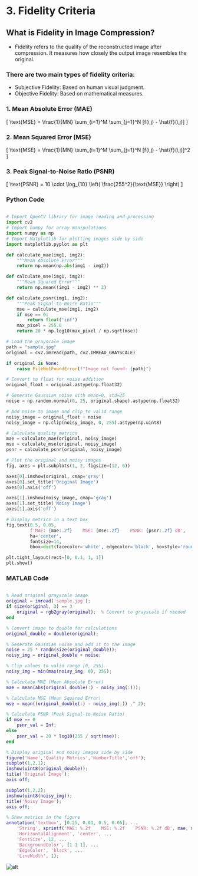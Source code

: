 
# 3. Fidelity Criteria


##  What is Fidelity in Image Compression?

- Fidelity refers to the quality of the reconstructed image after compression. It measures how closely the output image resembles the original.

### There are two main types of fidelity criteria:

- Subjective Fidelity: Based on human visual judgment.
- Objective Fidelity: Based on mathematical measures.
  

### 1. Mean Absolute Error (MAE)
\[
\text{MSE} = \frac{1}{MN} \sum_{i=1}^M \sum_{j=1}^N [f(i,j) - \hat{f}(i,j)]
\]
### 2. Mean Squared Error (MSE)

\[
\text{MSE} = \frac{1}{MN} \sum_{i=1}^M \sum_{j=1}^N [f(i,j) - \hat{f}(i,j)]^2
\]

### 3. Peak Signal-to-Noise Ratio (PSNR)
\[
\text{PSNR} = 10 \cdot \log_{10} \left( \frac{255^2}{\text{MSE}} \right)
\]

###  Python Code

```python

# Import OpenCV library for image reading and processing
import cv2  
# Import numpy for array manipulations
import numpy as np
# Import Matplotlib for plotting images side by side
import matplotlib.pyplot as plt  

def calculate_mae(img1, img2):
    """Mean Absolute Error"""
    return np.mean(np.abs(img1 - img2))

def calculate_mse(img1, img2):
    """Mean Squared Error"""
    return np.mean((img1 - img2) ** 2)

def calculate_psnr(img1, img2):
    """Peak Signal-to-Noise Ratio"""
    mse = calculate_mse(img1, img2)
    if mse == 0:
        return float('inf')
    max_pixel = 255.0
    return 20 * np.log10(max_pixel / np.sqrt(mse))

# Load the grayscale image
path = "sample.jpg"
original = cv2.imread(path, cv2.IMREAD_GRAYSCALE)

if original is None:
    raise FileNotFoundError(f"Image not found: {path}")

# Convert to float for noise addition
original_float = original.astype(np.float32)

# Generate Gaussian noise with mean=0, std=25
noise = np.random.normal(0, 25, original.shape).astype(np.float32)

# Add noise to image and clip to valid range
noisy_image = original_float + noise
noisy_image = np.clip(noisy_image, 0, 255).astype(np.uint8)

# Calculate quality metrics
mae = calculate_mae(original, noisy_image)
mse = calculate_mse(original, noisy_image)
psnr = calculate_psnr(original, noisy_image)

# Plot the original and noisy images
fig, axes = plt.subplots(1, 2, figsize=(12, 6))

axes[0].imshow(original, cmap='gray')
axes[0].set_title('Original Image')
axes[0].axis('off')

axes[1].imshow(noisy_image, cmap='gray')
axes[1].set_title('Noisy Image')
axes[1].axis('off')

# Display metrics in a text box
fig.text(0.5, 0.05,
         f'MAE: {mae:.2f}    MSE: {mse:.2f}    PSNR: {psnr:.2f} dB',
         ha='center',
         fontsize=14,
         bbox=dict(facecolor='white', edgecolor='black', boxstyle='round,pad=0.5'))

plt.tight_layout(rect=[0, 0.1, 1, 1])
plt.show()

```

###  MATLAB Code

```matlab

% Read original grayscale image
original = imread('sample.jpg');
if size(original, 3) == 3
    original = rgb2gray(original);  % Convert to grayscale if needed
end

% Convert image to double for calculations
original_double = double(original);

% Generate Gaussian noise and add it to the image
noise = 25 * randn(size(original_double));
noisy_img = original_double + noise;

% Clip values to valid range [0, 255]
noisy_img = min(max(noisy_img, 0), 255);

% Calculate MAE (Mean Absolute Error)
mae = mean(abs(original_double(:) - noisy_img(:)));

% Calculate MSE (Mean Squared Error)
mse = mean((original_double(:) - noisy_img(:)) .^ 2);

% Calculate PSNR (Peak Signal-to-Noise Ratio)
if mse == 0
    psnr_val = Inf;
else
    psnr_val = 20 * log10(255 / sqrt(mse));
end

% Display original and noisy images side by side
figure('Name','Quality Metrics','NumberTitle','off');
subplot(1,2,1);
imshow(uint8(original_double));
title('Original Image');
axis off;

subplot(1,2,2);
imshow(uint8(noisy_img));
title('Noisy Image');
axis off;

% Show metrics in the figure
annotation('textbox', [0.25, 0.01, 0.5, 0.05], ...
    'String', sprintf('MAE: %.2f    MSE: %.2f    PSNR: %.2f dB', mae, mse, psnr_val), ...
    'HorizontalAlignment', 'center', ...
    'FontSize', 12, ...
    'BackgroundColor', [1 1 1], ...
    'EdgeColor', 'black', ...
    'LineWidth', 1);

```

![alt](photows/Fidelity22Criteria.png)

